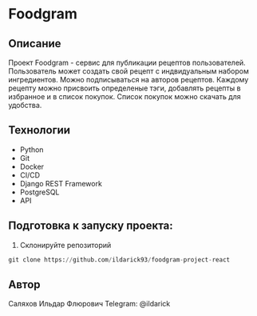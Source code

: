 # Foodgram

## Описание
Проект Foodgram - сервис для публикации рецептов пользователей.
Пользователь может создать свой рецепт с индвидуальным набором ингредиентов. Можно подписываться на авторов рецептов.
Каждому рецепту можно присвоить определеные тэги, добавлять рецепты в избранное и в список покупок. Список покупок можно скачать для удобства. 

## Технологии
* Python 
* Git 
* Docker 
* CI/CD 
* Django REST Framework 
* PostgreSQL 
* API

## Подготовка к запуску проекта:
1. Склонируйте репозиторий
```python
git clone https://github.com/ildarick93/foodgram-project-react
```

## Автор
Саляхов Ильдар Флюрович
Telegram: @ildarick
